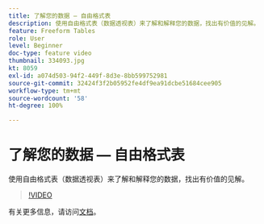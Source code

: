 ```yaml
---
title: 了解您的数据 — 自由格式表
description: 使用自由格式表（数据透视表）来了解和解释您的数据，找出有价值的见解。
feature: Freeform Tables
role: User
level: Beginner
doc-type: feature video
thumbnail: 334093.jpg
kt: 8059
exl-id: a074d503-94f2-449f-8d3e-8bb599752981
source-git-commit: 32424f3f2b05952fe4df9ea91dcbe51684cee905
workflow-type: tm+mt
source-wordcount: '58'
ht-degree: 100%

---
```


# 了解您的数据 — 自由格式表

使用自由格式表（数据透视表）来了解和解释您的数据，找出有价值的见解。

>[!VIDEO](https://video.tv.adobe.com/v/334093/?quality=12&learn=on)

有关更多信息，请访问[文档](https://experienceleague.adobe.com/docs/analytics/analyze/analysis-workspace/visualizations/freeform-table/freeform-table.html?lang=zh-Hans)。
